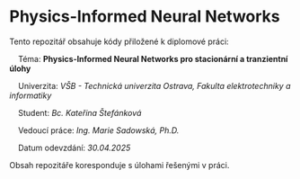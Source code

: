 # Physics-Informed Neural Networks

Tento repozitář obsahuje kódy přiložené k diplomové práci:

&nbsp;&nbsp;&nbsp;&nbsp;Téma: **Physics-Informed Neural Networks pro stacionární a tranzientní úlohy**

&nbsp;&nbsp;&nbsp;&nbsp;Univerzita: *VŠB - Technická univerzita Ostrava, Fakulta elektrotechniky a informatiky*

&nbsp;&nbsp;&nbsp;&nbsp;Student: *Bc. Kateřina Štefánková*

&nbsp;&nbsp;&nbsp;&nbsp;Vedoucí práce: *Ing. Marie Sadowská, Ph.D.*

&nbsp;&nbsp;&nbsp;&nbsp;Datum odevzdání: *30.04.2025*

Obsah repozitáře koresponduje s úlohami řešenými v práci.

